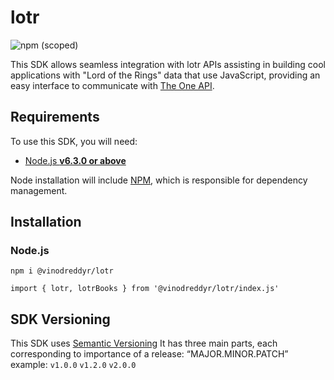 # lotr
![npm (scoped)](https://img.shields.io/npm/v/@vinodreddyr/lotr)

This SDK allows seamless integration with lotr APIs  assisting in building cool applications with "Lord of the Rings" data that use JavaScript, providing an easy interface to communicate with [The One API](https://the-one-api.dev/).

## Requirements

To use this SDK, you will need:

- [Node.js **v6.3.0 or above**](https://nodejs.org/)

Node installation will include [NPM](https://www.npmjs.com/), which is
responsible for dependency management.

## Installation

### Node.js

`npm i @vinodreddyr/lotr`

`import { lotr, lotrBooks } from '@vinodreddyr/lotr/index.js'`

## SDK Versioning

This SDK uses [Semantic Versioning](http://semver.org/) 
It has three main parts, each corresponding to importance of a release: “MAJOR.MINOR.PATCH”
example: `v1.0.0` `v1.2.0` `v2.0.0`
